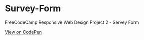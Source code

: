 # Survey-Form
FreeCodeCamp Responsive Web Design Project 2 - Servey Form


[View on CodePen](https://codepen.io/CptGeo/pen/ErvgJQ/ "_blank")
